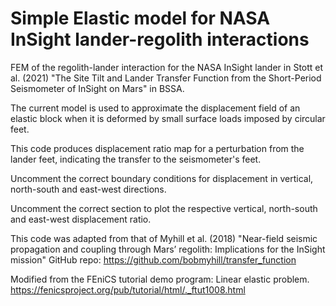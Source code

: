 # Simple Elastic model for NASA InSight lander-regolith interactions

FEM of the regolith-lander interaction for the NASA InSight lander in Stott et al. (2021) "The Site Tilt and Lander Transfer Function from the Short-Period Seismometer of InSight on Mars" in BSSA.

The current model is used to approximate the displacement field of an elastic block when it is deformed by small surface loads imposed by circular feet.

This code produces displacement ratio map for a perturbation from the lander feet, indicating the transfer to the seismometer's feet. 

Uncomment the correct boundary conditions for displacement in vertical, north-south and east-west directions.

Uncomment the correct section to plot the respective vertical, north-south and east-west displacement ratio.

This code was adapted from that of Myhill et al. (2018) "Near-field seismic propagation and coupling through Mars’ regolith: Implications for the InSight mission" 
GitHub repo: https://github.com/bobmyhill/transfer_function

Modified from the FEniCS tutorial demo program: Linear elastic problem.
https://fenicsproject.org/pub/tutorial/html/._ftut1008.html
